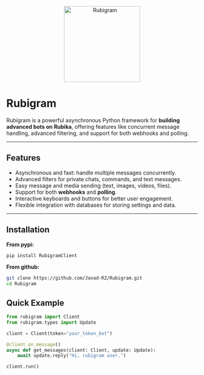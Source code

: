 <p align="center">
  <img src="http://rubigram.ir/Rubigram.jpg" alt="Rubigram" width="200"/>
</p>

# Rubigram

Rubigram is a powerful asynchronous Python framework for **building advanced bots on Rubika**, offering features like concurrent message handling, advanced filtering, and support for both webhooks and polling.

---

## Features

- Asynchronous and fast: handle multiple messages concurrently.
- Advanced filters for private chats, commands, and text messages.
- Easy message and media sending (text, images, videos, files).
- Support for both **webhooks** and **polling**.
- Interactive keyboards and buttons for better user engagement.
- Flexible integration with databases for storing settings and data.

---

## Installation

**From pypi:**
```bash
pip install RubigramClient
```
**From github:**
```bash
git clone https://github.com/Javad-RZ/Rubigram.git
cd Rubigram
```

## Quick Example
```python
from rubigram import Client
from rubigram.types import Update

client = Client(token="your_token_bot")

@client.on_message()
async def get_messages(client: Client, update: Update):
    await update.reply("Hi, rubigram user.")

client.run()
```
